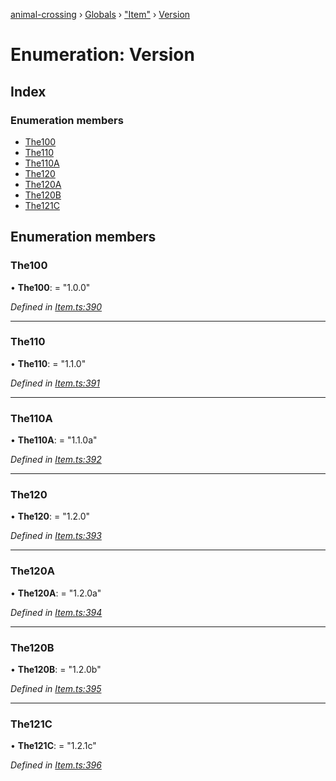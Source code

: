 [animal-crossing](../README.md) › [Globals](../globals.md) › ["Item"](../modules/_item_.md) › [Version](_item_.version.md)

# Enumeration: Version

## Index

### Enumeration members

* [The100](_item_.version.md#the100)
* [The110](_item_.version.md#the110)
* [The110A](_item_.version.md#the110a)
* [The120](_item_.version.md#the120)
* [The120A](_item_.version.md#the120a)
* [The120B](_item_.version.md#the120b)
* [The121C](_item_.version.md#the121c)

## Enumeration members

###  The100

• **The100**: = "1.0.0"

*Defined in [Item.ts:390](https://github.com/Norviah/animal-crossing/blob/4071e19/module/types/Item.ts#L390)*

___

###  The110

• **The110**: = "1.1.0"

*Defined in [Item.ts:391](https://github.com/Norviah/animal-crossing/blob/4071e19/module/types/Item.ts#L391)*

___

###  The110A

• **The110A**: = "1.1.0a"

*Defined in [Item.ts:392](https://github.com/Norviah/animal-crossing/blob/4071e19/module/types/Item.ts#L392)*

___

###  The120

• **The120**: = "1.2.0"

*Defined in [Item.ts:393](https://github.com/Norviah/animal-crossing/blob/4071e19/module/types/Item.ts#L393)*

___

###  The120A

• **The120A**: = "1.2.0a"

*Defined in [Item.ts:394](https://github.com/Norviah/animal-crossing/blob/4071e19/module/types/Item.ts#L394)*

___

###  The120B

• **The120B**: = "1.2.0b"

*Defined in [Item.ts:395](https://github.com/Norviah/animal-crossing/blob/4071e19/module/types/Item.ts#L395)*

___

###  The121C

• **The121C**: = "1.2.1c"

*Defined in [Item.ts:396](https://github.com/Norviah/animal-crossing/blob/4071e19/module/types/Item.ts#L396)*
